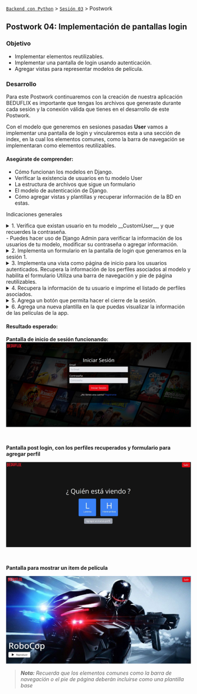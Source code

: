 [`Backend con Python`](../../Readme.md) > [`Sesión 03`](../Readme.md) > Postwork
## Postwork 04: Implementación de pantallas login

### Objetivo
- Implementar elementos reutilizables.
- Implementar una pantalla de login usando autenticación.
- Agregar vistas para representar modelos de película.

### Desarrollo

Para este Postwork continuaremos con la creación de nuestra aplicación BEDUFLIX es importante que tengas los archivos que generaste durante cada sesión y la conexión válida que tienes en el desarrollo de este Postwork.

Con el modelo que generemos en sesiones pasadas __User__  vamos a implementar una pantalla de login y vincularemos esta a una sección de index, en la cual los elementos comunes, como la barra de navegación se implementaran como elementos reutilizables.

#### Asegúrate de comprender:
- Cómo funcionan los modelos en Django.
- Verificar la existencia de usuarios en tu modelo User
- La estructura de archivos que sigue un formulario
- El modelo de autenticación de Django.
- Cómo agregar vistas y plantillas y recuperar información de la BD en estas.


Indicaciones generales
<details><summary>
1. Verifica que existan usuario en tu modelo __CustomUser__, y que recuerdes la contraseña.
</details>
- Puedes hacer uso de Django Admin para verificar la información de los usuarios de tu modelo, modificar su contraseña o agregar información.
</summary>

<details><summary>
2. Implementa un formulario en la pantalla de login que generamos en la sesión 1.
</summary>
- Utiliza los métodos POST para recuperar la información de nombre de usuario.
- Utiliza las etiquetas de plantilla adecuadas para activar el manejo de variables.

 A continuación tienes un ejemplo de código para implementación de login:

```python

def login_user(request):
    # Si hay datos vía POST se procesan
    if request.user.is_authenticated:
        return redirect('index')

    if request.method == "POST":
        # Se obtienen los datos del formulario
        username=request.POST["username"],
        password=request.POST["password"]

        try:
            user = User.objects.get(username=username)
        except:
            messages.error(request, 'Username does not exist')

        user = authenticate(request, username=username, password=password)
    if user is not None:
            login(request, user)

    else:
        # Si no hay datos POST
        msg = ""

    return render(request, "login.html",{"msg":msg,})


```
</details>

<details><summary>
3. Implementa una vista como página de inicio para los usuarios autenticados. Recupera la información de los perfiles asociados al modelo y habilita el formulario  Utiliza una barra de navegación y pie de página reutilizables.
</summary>

- Utiliza la herencia de plantillas para lograr esto.
- Puedes usar bootstrap u otra librería para para generar tus elementos de navegación y pie de página.

No olvides agregar los decoradores de login para estas plantillas de otra forma serán accesibles mediante el path directo en el navegador.

```python
@login_required()
def index(request):
    return render(request, "app/index.html")
```

Modificaciones necesarias en urls.py.
```python
urlpatterns = [
    path('', views.login_user, name="login"),
    path('index', views.index, name="index")
]
```

A continuación un ejemplo de código para que puedas guiarte un poco:

Implementación de la plantilla base

```html
{% load static %}
<html lang="en">
  <head>
    <!-- Required meta tags -->
    <meta charset="utf-8">
    <meta name="viewport" content="width=device-width, initial-scale=1, shrink-to-fit=no">

    <!-- Bootstrap CSS -->
    <link href="https://cdn.jsdelivr.net/npm/bootstrap@5.1.3/dist/css/bootstrap.min.css" rel="stylesheet">

    <title>To do App</title>
  </head>
  <body class="d-flex flex-column h-100" data-new-gr-c-s-check-loaded="8.896.0" data-gr-ext-installed="" cz-shortcut-listen="true">

    <div state="voice" class="placeholder-icon" id="tts-placeholder-icon" title="Click to show TTS button" style="background-image: url(&quot;moz-extension://b37e2285-378e-45f4-84e0-f5b3f5e289ad/data/content_script/icons/voice.png&quot;);"><canvas class="loading-circle" id="text-to-speech-loader" style="display: none;" width="36" height="36"></canvas></div></body>
        <nav class="navbar navbar-expand-sm navbar-dark bg-dark sticky-top">
          <div class="container-fluid">
            <div class="navbar-header">
              <a class="navbar-brand" href="#">Mi Sitio</a>
            </div>
          </div>
        </nav>
        {% block content %}
        <!-- el contenido irá en este bloque-->
        {% endblock %}
        <footer class="footer mt-auto py-3 bg-light">
          <div class="container">
            <span class="text-muted">Este es un pie de página</span>
          </div>
        </footer>
  </body>
</html>


```
Modificaciones a la plantilla index. Utilizamos __extends__ para heredar de la plantilla que generamos.

```html
 {% extends 'base.html' %}
        {% block content %}
        <main class="flex-shrink-0">
          <div class="container">

            <div class="row"><h1 class="mt-5"></h1>¡Bienvenido! Tu nombre de usuario es: {{ user.username }}</h1></div>
            <div class="row"><a href="/logout/"><button type="button" class="btn btn-primary">Salir</button></a></div>
          </div>
        </main>
        {% endblock %}
```
</details>

<details><summary>
4. Recupera la información de tu usuario e imprime el listado de perfiles asociados.
</summary>


- Esto lo puedes lograr haciendo uso de etiquetas de variables. No olvides que debes de tener los elementos populados en tu base de datos.

A continuación un ejemplo del uso de etiquetas para recuperar información:
```html

        {% for profile in profiles %}
            <a href="{% url 'core:watch' profile_id=profile.uuid %}">
                <div class="w-32 h-32 m-4  bg-blue-500 flex justify-center items-center flex-col rounded-md cursor-pointer">
                    <p class='text-6xl'>
                        {{profile.name | slice:":1"}}
                    </p>
                    <p class='text-lg'>
                        {{profile.name}}
                    </p>
                </div>
            </a>
        {% endfor %}
```

</details>

<details><summary>
5. Agrega un botón que permita hacer el cierre de la sesión.
</summary>

- Recuerda agregar la vista que corresponde a logout.
- Utiliza  redirect() para regresar al login.
</details>


<details><summary>
6. Agrega una nueva plantilla en la que puedas visualizar la información de las películas de la app.
</summary>

- Recuerda que todos los modelos están definidos en el postwork 3.
- Utiliza django admin para cargar la información necesaria y recupera en tu plantilla.
>*__Nota:__ No es necesario implementar el reproductor. Pero en caso de intentarlo puedes utilizar archivos .webm*
</details>


#### Resultado esperado:

__Pantalla de inicio de sesión funcionando:__
![](postwork1.jpg)

<p>
&nbsp;
</p>

__Pantalla post login, con los perfiles recuperados y formulario para agregar perfil__

![](postwork5.jpg)


<p>
&nbsp;
</p>

__Pantalla para mostrar un item de película__

![](postwork4.jpg)

>*__Nota:__ Recuerda que los elementos comunes como la barra de navegación o el pie de página deberán incluirse como una plantilla base*
